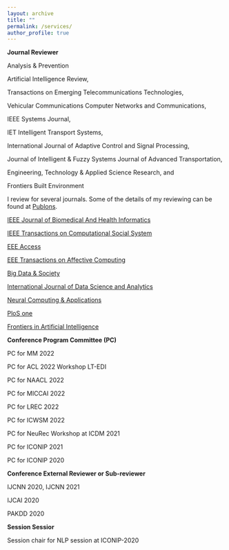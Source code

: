 ```yaml
---
layout: archive
title: ""
permalink: /services/
author_profile: true
---
```


**Journal Reviewer**

 Analysis & Prevention
 
Artificial Intelligence Review, 

Transactions on Emerging Telecommunications Technologies,

Vehicular Communications Computer Networks and Communications, 

IEEE Systems Journal,

IET Intelligent Transport Systems, 

International Journal of Adaptive Control and Signal Processing, 

Journal of Intelligent & Fuzzy Systems Journal of Advanced Transportation, 

Engineering, Technology & Applied Science Research, and 

Frontiers Built Environment
 
 
I review for several journals. Some of the details of my reviewing can be found at [Publons](https://publons.com/researcher/3306585/usman-naseem/).

<!-- [IEEE Journal of Biomedical And Health Informatics] (https://www.embs.org/jbhi/) -->

[IEEE Journal of Biomedical And Health Informatics](https://www.embs.org/jbhi/)

<!-- [EEE Transactions on Computational Social Systems] (https://ieeexplore.ieee.org/xpl/RecentIssue.jsp?punumber=6570650) -->

[IEEE Transactions on Computational Social System](https://ieeexplore.ieee.org/xpl/RecentIssue.jsp?punumber=6570650)

[EEE Access](https://ieeeaccess.ieee.org/)

[EEE Transactions on Affective Computing](https://ieeexplore.ieee.org/xpl/RecentIssue.jsp?punumber=5165369)

[Big Data & Society](https://journals.sagepub.com/home/bds)

[International Journal of Data Science and Analytics](https://www.springer.com/journal/41060)

[Neural Computing & Applications](https://www.springer.com/journal/521)

[PloS one](https://journals.plos.org/plosone/)

[Frontiers in Artificial Intelligence ](https://www.frontiersin.org/journals/artificial-intelligence)


**Conference Program Committee (PC)**

PC for MM 2022

PC for ACL 2022 Workshop LT-EDI

PC for NAACL 2022

PC for MICCAI 2022

PC for LREC 2022

PC for ICWSM 2022

PC for NeuRec Workshop at ICDM 2021

PC for ICONIP 2021

PC for ICONIP 2020

**Conference External Reviewer or Sub-reviewer**

IJCNN 2020, IJCNN 2021

IJCAI 2020

PAKDD 2020

**Session Sessior**

Session chair for NLP session at ICONIP-2020


<!-- I am always keen to hear from potential candidates who are interested to join my team which mainly focuses on text mining, natural language processing (NLP), information retrieval using machine learning methods. We propose new methods (novel mathematical models) in machine learning. So, please feel free to get in touch if you are passionate about Mathematics or like solving interesting problems around search and NLP. -->
